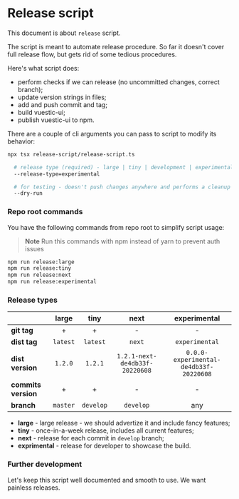 # Release script

This document is about `release` script.

The script is meant to automate release procedure. So far it doesn't cover full release flow, but gets rid of some tedious procedures.

Here's what script does:

* perform checks if we can release (no uncommitted changes, correct branch);
* update version strings in files;
* add and push commit and tag;
* build vuestic-ui;
* publish vuestic-ui to npm.

There are a couple of cli arguments you can pass to script to modify its behavior:

```sh
npx tsx release-script/release-script.ts

  # release type (required) - large | tiny | development | experimental
  --release-type=experimental

  # for testing - doesn't push changes anywhere and performs a cleanup
  --dry-run 
```

### Repo root commands
You have the following commands from repo root to simplify script usage:
> **Note**
> Run this commands with npm instead of yarn to prevent auth issues
```bash
npm run release:large
npm run release:tiny
npm run release:next
npm run release:experimental
```

### Release types

|                     | **large** | **tiny** |            **next**            |            **experimental**            |
|---------------------|:-----------:|:----------:|:------------------------------:|:--------------------------------------:|
| **git tag**         |      +      |     +      |               -                |                   -                    |
| **dist tag**        |  `latest`   |  `latest`  |             `next`             |             `experimental`             |
| **dist version**    |   `1.2.0`   |  `1.2.1`   | `1.2.1-next-de4db33f-20220608` | `0.0.0-experimental-de4db33f-20220608` |
| **commits version** |      +      |     +      |               -                |                   -                    |
| **branch**          |  `master`   | `develop`  |           `develop`            |                  any                   |

* **large** - large release - we should advertize it and include fancy features;
* **tiny** - once-in-a-week release, includes all current features;
* **next** - release for each commit in `develop` branch;
* **exprimental** - release for developer to showcase the build.

### Further development

Let's keep this script well documented and smooth to use. We want painless releases.
